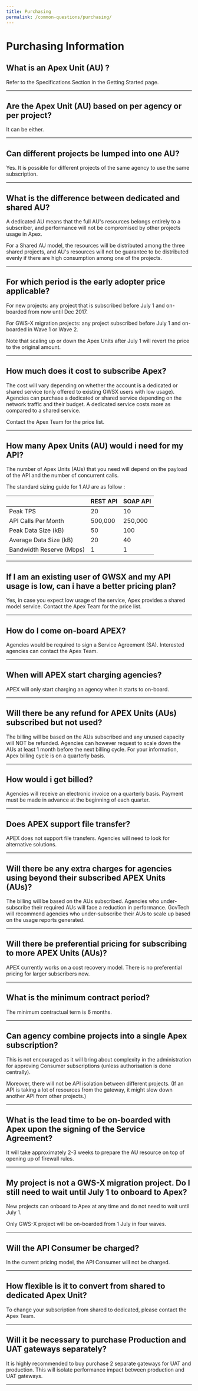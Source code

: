 ```yaml
---
title: Purchasing
permalink: /common-questions/purchasing/
---
```


# Purchasing Information

## What is an Apex Unit (AU) ?

Refer to the Specifications Section in the Getting Started page.

---

## Are the Apex Unit (AU) based on per agency or per project?

It can be either.

---

## Can different projects be lumped into one AU?

Yes. It is possible for different projects of the same agency to use the same subscription.

---

## What is the difference between dedicated and shared AU?

A dedicated AU means that the full AU's resources belongs entirely to a subscriber, and performance will not be compromised by other projects usage in Apex.

For a Shared AU model, the resources will be distributed among the three shared projects, and AU's resources will not be guarantee to be distributed evenly if there are high consumption among one of the projects.

---

## For which period is the early adopter price applicable?

For new projects: any project that is subscribed before July 1 and on-boarded from now until Dec 2017.

For GWS-X migration projects: any project subscribed before July 1 and on-boarded in Wave 1 or Wave 2.

Note that scaling up or down the Apex Units after July 1 will revert the price to the original amount.

---

## How much does it cost to subscribe Apex?

The cost will vary depending on whether the account is a dedicated or shared service (only offered to existing GWSX users with low usage). Agencies can purchase a dedicated or shared service depending on the network traffic and their budget. A dedicated service costs more as compared to a shared service.

Contact the Apex Team for the price list.

---

## How many Apex Units (AU) would i need for my API?

The number of Apex Units (AUs) that you need will depend on the payload of the API and the number of concurrent calls.

The standard sizing guide for 1 AU are as follow :

|                          | REST API | SOAP API |
| ------------------------ | -------- | -------- |
| Peak TPS                 | 20       | 10       |
| API Calls Per Month      | 500,000  | 250,000  |
| Peak Data Size (kB)      | 50       | 100      |
| Average Data Size (kB)   | 20       | 40       |
| Bandwidth Reserve (Mbps) | 1        | 1        |

---

## If I am an existing user of GWSX and my API usage is low, can i have a better pricing plan? 

Yes, in case you expect low usage of the service, Apex provides a shared model service. Contact the Apex Team for the price list.

---

## How do I come on-board APEX?

Agencies would be required to sign a Service Agreement (SA). Interested agencies can contact the Apex Team.

---

## When will APEX start charging agencies?

APEX will only start charging an agency when it starts to on-board.

---

## Will there be any refund for APEX Units (AUs) subscribed but not used?

The billing will be based on the AUs subscribed and any unused capacity will NOT be refunded. Agencies can however request to scale down the AUs at least 1 month before the next billing cycle. For your information, Apex billing cycle is on a quarterly basis.

---

## How would i get billed?

Agencies will receive an electronic invoice on a quarterly basis. Payment must be made in advance at the beginning of each quarter.

---

## Does APEX support file transfer?

APEX does not support file transfers. Agencies will need to look for alternative solutions.

---

## Will there be any extra charges for agencies using beyond their subscribed APEX Units (AUs)?

The billing will be based on the AUs subscribed. Agencies who under-subscribe their required AUs will face a reduction in performance. GovTech will recommend agencies who under-subscribe their AUs to scale up based on the usage reports generated.

---

## Will there be preferential pricing for subscribing to more APEX Units (AUs)?

APEX currently works on a cost recovery model. There is no preferential pricing for larger subscribers now.

---

## What is the minimum contract period?

The minimum contractual term is 6 months.

---

## Can agency combine projects into a single Apex subscription?

This is not encouraged as it will bring about complexity in the administration for approving Consumer subscriptions (unless authorisation is done centrally).

Moreover, there will not be API isolation between different projects. (If an API is taking a lot of resources from the gateway, it might slow down another API from other projects.)

---

## What is the lead time to be on-boarded with Apex upon the signing of the Service Agreement?

It will take approximately 2-3 weeks to prepare the AU resource on top of opening up of firewall rules.

---

## My project is not a GWS-X migration project. Do I still need to wait until July 1 to onboard to Apex?

New projects can onboard to Apex at any time and do not need to wait until July 1.

Only GWS-X project will be on-boarded from 1 July in four waves.

---

## Will the API Consumer be charged?

In the current pricing model, the API Consumer will not be charged.

---

## How flexible is it to convert from shared to dedicated Apex Unit?

To change your subscription from shared to dedicated, please contact the Apex Team.

---

## Will it be necessary to purchase Production and UAT gateways separately?

It is highly recommended to buy purchase 2 separate gateways for UAT and production. This will isolate performance impact between production and UAT gateways.

---
